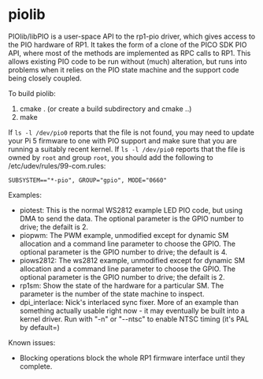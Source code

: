 # piolib

PIOlib/libPIO is a user-space API to the rp1-pio driver, which gives access to the PIO hardware of RP1. It takes the form of a clone of the PICO SDK PIO API, where most of the methods are implemented as RPC calls to RP1. This allows existing PIO code to be run without (much) alteration, but runs into problems when it relies on the PIO state machine and the support code being closely coupled.

To build piolib:
1. cmake . (or create a build subdirectory and cmake ..)
2. make

If `ls -l /dev/pio0` reports that the file is not found, you may need to update your Pi 5 firmware to one with PIO support and make sure that you are running a suitably recent kernel.
If `ls -l /dev/pio0` reports that the file is owned by `root` and group `root`, you should add the following to /etc/udev/rules/99-com.rules:
```
SUBSYSTEM=="*-pio", GROUP="gpio", MODE="0660"
```

Examples:

* piotest:
    This is the normal WS2812 example LED PIO code, but using DMA to send the data. The optional parameter is the GPIO number to drive; the defailt is 2.
* piopwm:
    The PWM example, unmodified except for dynamic SM allocation and a command line parameter to choose the GPIO. The optional parameter is the GPIO number to drive; the default is 4.
* piows2812:
    The ws2812 example, unmodified except for dynamic SM allocation and a command line parameter to choose the GPIO. The optional parameter is the GPIO number to drive; the defailt is 2.
* rp1sm:
    Show the state of the hardware for a particular SM. The parameter is the number of the state machine to inspect.
* dpi_interlace:
    Nick's interlaced sync fixer. More of an example than something actually usable right now - it may eventually be built into a kernel driver. Run with "-n" or "--ntsc" to enable NTSC timing (it's PAL by default=)

Known issues:
* Blocking operations block the whole RP1 firmware interface until they complete.

